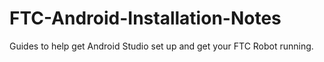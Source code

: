 # FTC-Android-Installation-Notes
Guides to help get Android Studio set up and get your FTC Robot running.
